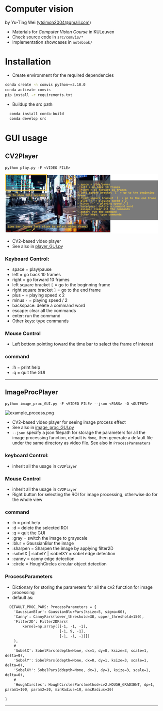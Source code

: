 Computer vision
======== 
by Yu-Ting Wei (ytsimon2004@gmail.com)

- Materials for *Computer Vision Course* in KULeuven
- Check source code in `src/comvis/*`
- Implementation showcases in `notebook/`


# Installation

- Create environment for the required dependencies

```bash
conda create -n comvis python~=3.10.0
conda activate comvis
pip install -r requirements.txt
```

- Buildup the src path

```bash
  conda install conda-build
  conda develop src
```

# GUI usage
## CV2Player 
~~~
python play.py -F <VIDEO FILE>
~~~
![example_Player.png](figures%2Fexample_player.png)
- CV2-based video player 
- See also in [player_GUI.py](./src/comvis/gui/player_GUI.py)

### Keyboard Control:
- space = play/pause
- left = go back 10 frames
- right = go forward 10 frames
- left square bracket `[` = go to the beginning frame
- right square bracket `]` = go to the end frame
- plus `+` = playing speed x 2
- minus `-` = playing speed / 2
- backspace: delete a command word
- escape: clear all the commands
- enter: run the command
- Other keys: type commands

### Mouse Control
- Left bottom pointing toward the time bar to select the frame of interest

### command
- :h = print help
- :q = quit the GUI
  
-----------------------

## ImageProcPlayer
~~~
python image_proc_GUI.py -F <VIDEO FILE> --json <PARS> -O <OUTPUT>
~~~
![example_process.png](figures%2Fexample_process.png)
- CV2-based video player for seeing image process effect
- See also in [image_proc_GUI.py](./src/comvis/gui/image_proc_GUI.py)
- `--json` specify a json filepath for storage the parameters for all the image processing function,
    default is `None`, then generate a default file under the same directory as video file. See also in `ProcessParameters`

### keyboard Control:
- inherit all the usage in `CV2Player`
  
### Mouse Control
- inherit all the usage in `CV2Player`
- Right button for selecting the ROI for image processing, otherwise do for the whole view

### command
- :h = print help
- :d = delete the selected ROI
- :q = quit the GUI
- :gray = switch the image to grayscale
- :blur = GaussianBlur the image 
- :sharpen = Sharpen the image by applying filter2D
- :sobelX | :sobelY | :sobelXY = sobel edge detection
- :canny = canny edge detection
- :circle = HoughCircles circular object detection

### ProcessParameters
- Dictionary for storing the parameters for all the cv2 function for image processing 
- default as:
~~~
  DEFAULT_PROC_PARS: ProcessParameters = {
    'GaussianBlur': GaussianBlurPars(ksize=5, sigma=60),
    'Canny': CannyPars(lower_threshold=30, upper_threshold=150),
    'Filter2D': Filter2DPars(
        kernel=np.array([[-1, -1, -1],
                         [-1, 9, -1],
                         [-1, -1, -1]])
    ),
    #
    'SobelX': SobelPars(ddepth=None, dx=1, dy=0, ksize=3, scale=1, delta=0),
    'SobelY': SobelPars(ddepth=None, dx=0, dy=1, ksize=3, scale=1, delta=0),
    'SobelXY': SobelPars(ddepth=None, dx=1, dy=1, ksize=3, scale=1, delta=0),
    #
    'HoughCircles': HoughCirclesPars(method=cv2.HOUGH_GRADIENT, dp=1, param1=100, param2=30, minRadius=10, maxRadius=30)

}
  ~~~

----